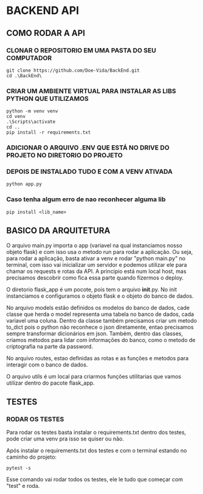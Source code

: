 # BACKEND API


## COMO RODAR A API

### CLONAR O REPOSITORIO EM UMA PASTA DO SEU COMPUTADOR
```git
git clone https://github.com/Doe-Vida/BackEnd.git
cd .\BackEnd\
```

### CRIAR UM AMBIENTE VIRTUAL PARA INSTALAR AS LIBS PYTHON QUE UTILIZAMOS
```git
python -m venv venv
cd venv
.\Scripts\activate
cd ..
pip install -r requirements.txt
```

### ADICIONAR O ARQUIVO .ENV QUE ESTÁ NO DRIVE DO PROJETO NO DIRETORIO DO PROJETO

### DEPOIS DE INSTALADO TUDO E COM A VENV ATIVADA
```git
python app.py
```
### Caso tenha algum erro de nao reconhecer alguma lib
```git
pip install <lib_name>
```

## BASICO DA ARQUITETURA

O arquivo main.py importa o app (variavel na qual instanciamos nosso objeto flask) e com isso 
usa o metodo run para rodar a aplicação. Ou seja, para rodar a aplicação, basta ativar a venv
e rodar "python main.py" no terminal, com isso vai inicializar um servidor e podemos utilizar 
ele para chamar os requests e rotas da API. A principio está num local host, mas precisamos 
descobrir como fica essa parte quando fizermos o deploy.

O diretorio flask_app é um pocote, pois tem o arquivo __init__.py. No init instanciamos e configuramos o objeto flask e o objeto do banco de dados.

No arquivo models estão definidos os modelos do banco de dados, cade classe que herda o model representa uma tabela no banco de dados, cada variavel uma coluna. Dentro da classe também precisamos criar um metodo to_dict pois o python não reconhece o json diretamente, entao precisamos sempre transformar dicionários em json. Também, dentro das classes, criamos métodos para lidar com informações do banco, como o metodo de criptografia na parte da password.

No arquivo routes, estao definidas as rotas e as funções e metodos para interagir com 
o banco de dados.

O arquivo utils é um local para criarmos funções utilitarias que vamos utilizar dentro do pacote flask_app.

## TESTES

### RODAR OS TESTES
Para rodar os testes basta instalar o requirements.txt dentro dos testes, pode criar uma venv pra isso se quiser ou não. 

Após instalar o requirements.txt dos testes e com o terminal estando no caminho do projeto:
```git
pytest -s
```
Esse comando vai rodar todos os testes, ele le tudo que começar com "test" e roda. 
